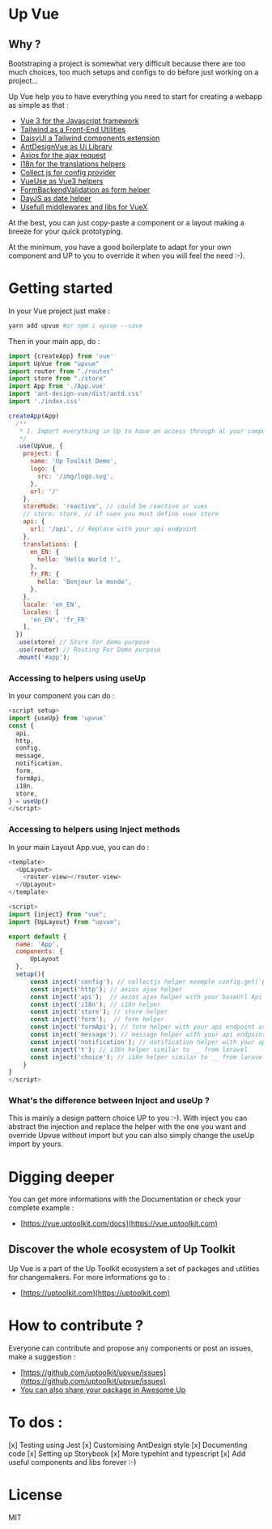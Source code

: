# Up Vue

## Why ?

Bootstraping a project is somewhat very difficult because there are too much choices, too much setups and configs to do
before just working on a project...

Up Vue help you to have everything you need to start for creating a webapp as simple as that :

- [Vue 3 for the Javascript framework](https://vuejs.org/)
- [Tailwind as a Front-End Utilities](https://tailwindcss.com/)
- [DaisyUI a Tailwind components extension](https://daisyui.com/)
- [AntDesignVue as Ui Library](https://antdv.com/)
- [Axios for the ajax request](https://axios-http.com/)
- [I18n for the translations helpers](https://www.npmjs.com/package/@cherrypulp/i18n)
- [Collect.js for config provider](https://collect.js.org/)
- [VueUse as Vue3 helpers](https://vueuse.org/)
- [FormBackendValidation as form helper](https://github.com/spatie/form-backend-validation)
- [DayJS as date helper](https://day.js.org/)
- [Usefull middlewares and libs for VueX](https://vuex.vuejs.org/)

At the best, you can just copy-paste a component or a layout making a breeze for your quick prototyping.

At the minimum, you have a good boilerplate to adapt for your own component and UP to you to
override it when you will feel the need :-).

# Getting started

In your Vue project just make :

````bash
yarn add upvue #or npm i upvue --save
````

Then in your main app, do :

````javascript
import {createApp} from 'vue'
import UpVue from "upvue"
import router from "./routes"
import store from "./store"
import App from './App.vue'
import 'ant-design-vue/dist/antd.css'
import './index.css'

createApp(App)
  /**
   * 1. Import everything in Up to have an access through al your components of the config
   */
  .use(UpVue, {
    project: {
      name: 'Up Toolkit Demo',
      logo: {
        src: '/img/logo.svg',
      },
      url: '/'
    },
    storeMode: 'reactive', // could be reactive or vuex
    // store: store, // if vuex you must define vuex store
    api: {
      url: '/api', // Replace with your api endpoint
    },
    translations: {
      en_EN: {
        hello: 'Hello World !',
      },
      fr_FR: {
        hello: 'Bonjour le monde',
      },
    },
    locale: 'en_EN',
    locales: [
      'en_EN', 'fr_FR'
    ],
  })
  .use(store) // Store for demo purpose
  .use(router) // Routing For Demo purpose
  .mount('#app');
````

### Accessing to helpers using useUp

In your component you can do :

`````javascript
<script setup>
import {useUp} from 'upvue'
const {
  api,
  http,
  config,
  message,
  notification,
  form,
  formApi,
  i18n,
  store,
} = useUp()
</script>
`````

### Accessing to helpers using Inject methods

In your main Layout App.vue, you can do :

`````javascript
<template>
  <UpLayout>
    <router-view></router-view>
  </UpLayout>
</template>

<script>
import {inject} from "vue";
import {UpLayout} from "upvue";

export default {
  name: 'App',
  components: {
      UpLayout
  },
  setup(){
      const inject('config'); // collectjs helper exemple config.get('project.name')
      const inject('http'); // axios ajax helper
      const inject('api');  // axios ajax helper with your baseUrl Api as base
      const inject('i18n'); // i18n helper
      const inject('store'); // store helper
      const inject('form');  // form helper 
      const inject('formApi'); // form helper with your api endpoint as base
      const inject('message'); // message helper with your api endpoint as base
      const inject('notification'); // notification helper with your api endpoint as base
      const inject('t'); // i18n helper similar to __ from laravel
      const inject('choice'); // i18n helper similar to __ from laravel
    }
}
</script>
`````
### What's the difference between Inject and useUp ?

This is mainly a design pattern choice UP to you :-). With inject you can abstract the injection and replace the helper with the one you want and override Upvue without import but you can also simply change the useUp import by yours.

# Digging deeper

You can get more informations with the Documentation or check your complete example :

- [https://vue.uptoolkit.com/docs](https://vue.uptoolkit.com)

## Discover the whole ecosystem of Up Toolkit

Up Vue is a part of the Up Toolkit ecosystem a set of packages and utilities for changemakers. For more informations go to :

- [https://uptoolkit.com](https://uptoolkit.com)

# How to contribute ?

Everyone can contribute and propose any components or post an issues, make a suggestion :

- [https://github.com/uptoolkit/upvue/issues](https://github.com/uptoolkit/upvue/issues)
- [You can also share your package in Awesome Up](https://github.com/uptoolkit)

# To dos : 

[x] Testing using Jest 
[x] Customising AntDesign style 
[x] Documenting code
[x] Setting up Storybook
[x] More typehint and typescript
[x] Add useful components and libs forever :-)

# License

MIT